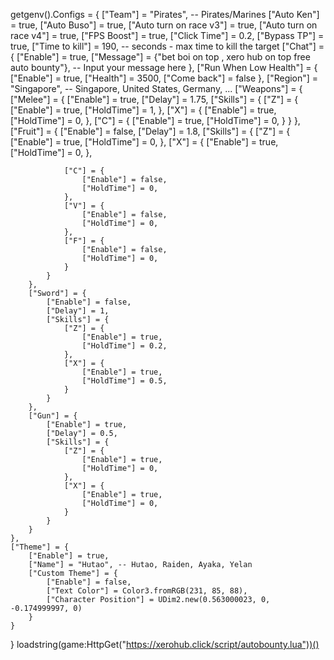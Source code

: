 getgenv().Configs = {
    ["Team"] = "Pirates", -- Pirates/Marines
    ["Auto Ken"] = true,
    ["Auto Buso"] = true,
    ["Auto turn on race v3"] = true,
    ["Auto turn on race v4"] = true,
    ["FPS Boost"] = true,
    ["Click Time"] = 0.2,
    ["Bypass TP"] = true,
    ["Time to kill"] = 190, -- seconds - max time to kill the target
    ["Chat"] = {
        ["Enable"] = true,
        ["Message"] = {"bet boi on top , xero hub on top free auto bounty"}, -- Input your message here
    },
    ["Run When Low Health"] = {
        ["Enable"] = true,
        ["Health"] = 3500,
        ["Come back"] = false
    },
    ["Region"] = "Singapore", -- Singapore, United States, Germany, ...
    ["Weapons"] = {
        ["Melee"] = {
            ["Enable"] = true,
            ["Delay"] = 1.75,
            ["Skills"] = {
                ["Z"] = {
                    ["Enable"] = true,
                    ["HoldTime"] = 1,
                },
                ["X"] = {
                    ["Enable"] = true,
                    ["HoldTime"] = 0,
                },
                ["C"] = {
                    ["Enable"] = true,
                    ["HoldTime"] = 0,
                }
            }
        },
        ["Fruit"] = {
            ["Enable"] = false,
            ["Delay"] = 1.8,
            ["Skills"] = {
                ["Z"] = {
                    ["Enable"] = true,
                    ["HoldTime"] = 0,
                },
                ["X"] = {
                    ["Enable"] = true,
                    ["HoldTime"] = 0,
                },

                ["C"] = {
                    ["Enable"] = false,
                    ["HoldTime"] = 0,
                },
                ["V"] = {
                    ["Enable"] = false,
                    ["HoldTime"] = 0,
                },
                ["F"] = {
                    ["Enable"] = false,
                    ["HoldTime"] = 0,
                }
            }
        },
        ["Sword"] = {
            ["Enable"] = false,
            ["Delay"] = 1,
            ["Skills"] = {
                ["Z"] = {
                    ["Enable"] = true,
                    ["HoldTime"] = 0.2,
                },
                ["X"] = {
                    ["Enable"] = true,
                    ["HoldTime"] = 0.5,
                }
            }
        },
        ["Gun"] = {
            ["Enable"] = true,
            ["Delay"] = 0.5,
            ["Skills"] = {
                ["Z"] = {
                    ["Enable"] = true,
                    ["HoldTime"] = 0,
                },
                ["X"] = {
                    ["Enable"] = true,
                    ["HoldTime"] = 0,
                }
            }
        }
    },
    ["Theme"] = {
        ["Enable"] = true,
        ["Name"] = "Hutao", -- Hutao, Raiden, Ayaka, Yelan
        ["Custom Theme"] = {
            ["Enable"] = false,
            ["Text Color"] = Color3.fromRGB(231, 85, 88),
            ["Character Position"] = UDim2.new(0.563000023, 0, -0.174999997, 0)
        }
    }
}
loadstring(game:HttpGet("https://xerohub.click/script/autobounty.lua"))()

